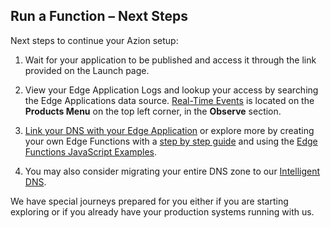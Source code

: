 ## Run a Function – Next Steps

Next steps to continue your Azion setup:

1. Wait for your application to be published and access it through the link provided on the Launch page.

2. View your Edge Application Logs and lookup your access by searching the Edge Applications data source. [Real-Time Events](https://www.azion.com/en/documentation/products/real-time-events) is located on the **Products Menu** on the top left corner, in the **Observe** section.

3. [Link your DNS with your Edge Application](https://www.azion.com/en/documentation/products/getting-started#creating-domain) or explore more by creating your own Edge Functions with a [step by step guide](https://www.azion.com/en/documentation/products/edge-application/edge-functions#stepbystepcreatinganedgefunction) and using the [Edge Functions JavaScript Examples](https://www.azion.com/en/documentation/products/edge-application/edge-functions/javascript-examples).

4. You may also consider migrating your entire DNS zone to our [Intelligent DNS](https://www.azion.com/en/documentation/products/intelligent-dns).

We have special journeys prepared for you either if you are starting exploring or if you already have your production systems running with us.
